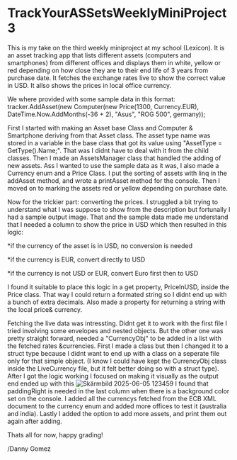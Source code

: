 # TrackYourASSetsWeeklyMiniProject3
This is my take on the third weekly miniproject at my school (Lexicon). 
It is an asset tracking app that lists different assets (computers and smartphones) from different offices and displays them in white, yellow or red depending on how close they are to their end life of 3 years from purchase date.
It fetches the exchange rates live to show the correct value in USD. It allso shows the prices in local office currency.

We where provided with some sample data in this format:
tracker.AddAsset(new Computer(new Price(1300, Currency.EUR), DateTime.Now.AddMonths(-36 + 2), "Asus", "ROG 500", germany));

First I started with making an Asset base Class and Computer & Smartphone deriving from that Asset class. The asset type name was stored in a variable in the base class that got its value using "AssetType = GetType().Name;". That was I didnt have to deal with it from the child classes. Then I made an AssetsManager class that handled the adding of new assets. Ass I wanted to use the sample data as it was, I also made a Currency enum and a Price Class. I put the sorting of assets with linq in the addAsset method, and wrote a printAsset method for the console. Then I moved on to marking the assets red or yellow depending on purchase date.

Now for the trickier part: converting the prices. I struggled a bit trying to understand what I was suppose to show from the description but fortunally I had a sample output image. That and the sample data made me understand that I needed a column to show the price in USD which then resulted in this logic:

*if the currency of the asset is in USD, no conversion is needed

*if the currency is EUR, convert directly to USD

*if the currency is not USD or EUR, convert Euro first then to USD

I found it suitable to place this logic in a get property, PriceInUSD, inside the Price class. That way I could return a formated string so I didnt end up with a bunch of extra decimals.
Also made a property for returning a string with the local price& currency.

Fetching the live data was intressting. Didnt get it to work with the first file I tried involving some envelopes and nested objects. But the other one was pretty straight forward, needed a "CurrencyObj" to be added in a list with the fetched rates &currencies. First I made a class but then I changed it to a struct type because I didnt want to end up with a class on a seperate file only for that simple object. (I know I could have kept the CurrencyObj class inside the LiveCurrency file, but it felt better doing so with a struct type). After I got the logic working I focused on making it visually as the output end ended up with this
![Skärmbild 2025-06-05 123459](https://github.com/user-attachments/assets/4db3fc02-be7b-42c6-a5fc-73a56532e2ab)
I found that paddingRight is needed in the last column when there is a background color set on the console.
I added all the currencys fetched from the ECB XML document to the currency enum and added more offices to test it (australia and india). Lastly I added the option to add more assets, and print them out again after adding.

Thats all for now, happy grading!

/Danny Gomez
